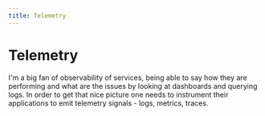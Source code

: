 ```yaml
---
title: Telemetry
---
```


# Telemetry

I'm a big fan of observability of services, being able to say how they are performing and what are the issues by looking at dashboards and querying logs.
In order to get that nice picture one needs to instrument their applications to emit telemetry signals - logs, metrics, traces.
